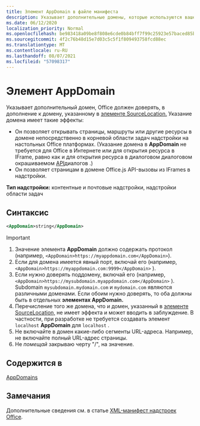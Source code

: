 ```yaml
---
title: Элемент AppDomain в файле манифеста
description: Указывает дополнительные домены, которые используются вашей надстройки и должны доверяться Office.
ms.date: 06/12/2020
localization_priority: Normal
ms.openlocfilehash: be983418a09be8f808e6cde0b84bff7f99c25923e57baced85b915709668564c
ms.sourcegitcommit: 4f2c76b48d15e7d03c5c5f1f809493758fcd88ec
ms.translationtype: MT
ms.contentlocale: ru-RU
ms.lasthandoff: 08/07/2021
ms.locfileid: "57098317"
---
```

# <a name="appdomain-element"></a>Элемент AppDomain

Указывает дополнительный домен, Office должен доверять, в дополнение к домену, указанному в [элементе SourceLocation.](sourcelocation.md) Указание домена имеет такие эффекты:

- Он позволяет открывать страницы, маршруты или другие ресурсы в домене непосредственно в корневой области задач надстройки на настольных Office платформах. (Указание домена в **AppDomain** не требуется для Office в Интернете или для открытия ресурса в IFrame, равно как и для открытия ресурса в диалоговом диалоговом окрашиваемом [API](../../develop/dialog-api-in-office-add-ins.md)диалогов .)
- Он позволяет страницам в домене Office.js API-вызовы из IFrames в надстройки.

**Тип надстройки:** контентные и почтовые надстройки, надстройки области задач

## <a name="syntax"></a>Синтаксис

```XML
<AppDomain>string</AppDomain>
```

> [!IMPORTANT]
> 1. Значение элемента **AppDomain** должно содержать протокол (например, `<AppDomain>https://myappdomain.com</AppDomain>`).
> 2. Если для домена имеется явный порт, включай его (например, `<AppDomain>https://myappdomain.com:9999</AppDomain>` ).
> 3. Если нужно доверять поддомену, включай его (например, `<AppDomain>https://mysubdomain.myappdomain.com</AppDomain>` ). Subdomain `mysubdomain.mydomain.com` и `mydomain.com` являются различными доменами. Если обоим нужно доверять, то оба должны быть в отдельных **элементах AppDomain.**
> 4. Перечисление того же домена, что и домен, указанный в [элементе SourceLocation,](sourcelocation.md) не имеет эффекта и может вводить в заблуждение. В частности, при разработке не требуется создавать элемент `localhost` **AppDomain** для `localhost` .
> 5. Не включайте в домен какие-либо сегменты URL-адреса. Например, не включайте полный URL-адрес страницы.
> 6. Не *помещай* закрываю черту "/", на значение.

## <a name="contained-in"></a>Содержится в

[AppDomains](appdomains.md)

## <a name="remarks"></a>Замечания

Дополнительные сведения см. в статье [XML-манифест надстроек Office](../../develop/add-in-manifests.md).
